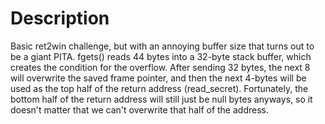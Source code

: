 # Description

Basic ret2win challenge, but with an annoying buffer size that turns out to be a giant PITA. fgets() reads 44 bytes into a 32-byte stack buffer, which creates the condition for the overflow. After sending 32 bytes, the next 8 will overwrite the saved frame pointer, and then the next 4-bytes will be used as the top half of the return address (read_secret). Fortunately, the bottom half of the return address will still just be null bytes anyways, so it doesn't matter that we can't overwrite that half of the address.
